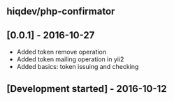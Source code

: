 hiqdev/php-confirmator
----------------------

## [0.0.1] - 2016-10-27

- Added token remove operation
- Added token mailing operation in yii2
- Added basics: token issuing and checking

## [Development started] - 2016-10-12

